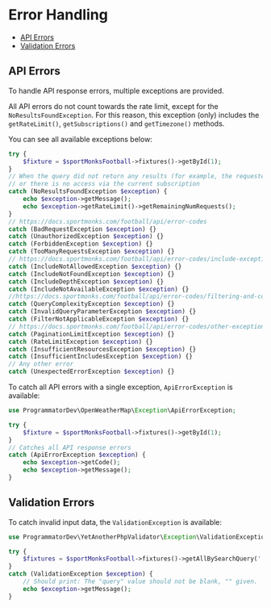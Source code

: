 # Error Handling

- [API Errors](#api-errors)
- [Validation Errors](#validation-errors)

## API Errors

To handle API response errors, multiple exceptions are provided.

All API errors do not count towards the rate limit, except for the `NoResultsFoundException`.
For this reason, this exception (only) includes the `getRateLimit()`, `getSubscriptions()` and `getTimezone()` methods.

You can see all available exceptions below:

```php
try {
    $fixture = $sportMonksFootball->fixtures()->getById(1);
}
// When the query did not return any results (for example, the requested id does not exist or is empty)
// or there is no access via the current subscription
catch (NoResultsFoundException $exception) {
    echo $exception->getMessage();
    echo $exception->getRateLimit()->getRemainingNumRequests();
}
// https://docs.sportmonks.com/football/api/error-codes
catch (BadRequestException $exception) {}
catch (UnauthorizedException $exception) {}
catch (ForbiddenException $exception) {}
catch (TooManyRequestsException $exception) {}
// https://docs.sportmonks.com/football/api/error-codes/include-exceptions
catch (IncludeNotAllowedException $exception) {}
catch (IncludeNotFoundException $exception) {}
catch (IncludeDepthException $exception) {}
catch (IncludeNotAvailableException $exception) {}
//https://docs.sportmonks.com/football/api/error-codes/filtering-and-complexity-exceptions
catch (QueryComplexityException $exception) {}
catch (InvalidQueryParameterException $exception) {}
catch (FilterNotApplicableException $exception) {}
// https://docs.sportmonks.com/football/api/error-codes/other-exceptions
catch (PaginationLimitException $exception) {}
catch (RateLimitException $exception) {}
catch (InsufficientResourcesException $exception) {}
catch (InsufficientIncludesException $exception) {}
// Any other error
catch (UnexpectedErrorException $exception) {}
```

To catch all API errors with a single exception, `ApiErrorException` is available:

```php
use ProgrammatorDev\OpenWeatherMap\Exception\ApiErrorException;

try {
    $fixture = $sportMonksFootball->fixtures()->getById(1);
}
// Catches all API response errors
catch (ApiErrorException $exception) {
    echo $exception->getCode();
    echo $exception->getMessage();
}
```

## Validation Errors

To catch invalid input data, the `ValidationException` is available:

```php
use ProgrammatorDev\YetAnotherPhpValidator\Exception\ValidationException;

try {
    $fixtures = $sportMonksFootball->fixtures()->getAllBySearchQuery('');
}
catch (ValidationException $exception) {
    // Should print: The "query" value should not be blank, "" given.
    echo $exception->getMessage();
}
```